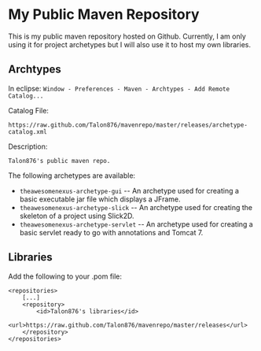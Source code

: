 My Public Maven Repository
==========================
This is my public maven repository hosted on Github. Currently, I am only using it for project archetypes but I will also use it to host my own libraries.


Archtypes
---------

In eclipse: `Window - Preferences - Maven - Archtypes - Add Remote Catalog...`

Catalog File:

	https://raw.github.com/Talon876/mavenrepo/master/releases/archetype-catalog.xml

Description:

	Talon876's public maven repo.
	
The following archetypes are available:

* `theawesomenexus-archetype-gui` -- An archetype used for creating a basic executable jar file which displays a JFrame.
* `theawesomenexus-archetype-slick` -- An archetype used for creating the skeleton of a project using Slick2D.
* `theawesomenexus-archetype-servlet` -- An archetype used for creating a basic servlet ready to go with annotations and Tomcat 7.

	
Libraries
---------

Add the following to your .pom file:

	<repositories>
		[...]
		<repository>
			<id>Talon876's libraries</id>
			<url>https://raw.github.com/Talon876/mavenrepo/master/releases</url>
		</repository>
	</repositories>
	